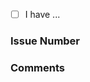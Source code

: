 <!--
Detail in a few bullet points the work accomplished in this PR.

Before you submit, don't forget to:

- Make sure the GitHub PR fields are correct:
   ✓ Set a good Title for your PR.
   ✓ Assign yourself to the PR.
   ✓ Assign one or several reviewer(s).
   ✓ Link to a Jira issue, and/or other GitHub issues or PRs.

- Don't waste reviewers' time:
   ✓ If it's a draft, select the Create Draft PR option.
   ✓ Self-review your changes to make sure nothing unexpected slipped through.

Write a good description to help reviewers:
   ✓ Make it clear what this PR is meant to do.
   ✓ Jira will detect and link to this PR once created, but you can also link this PR in the description of the corresponding ticket.
   ✓ Acknowledge any changes required to the Wiki.
   ✓ Finally, in the PR description delete any empty sections and all text commented in <!--, so that this text does not appear in merge commit messages.
-->


- [ ] I have ...

### Issue Number

<!-- Put here a reference to the issue that this PR relates to and which requirements it tackles. Jira issues of the form ADP- will be auto-linked. -->

### Comments

<!-- Additional comments or screenshots to attach if any -->
